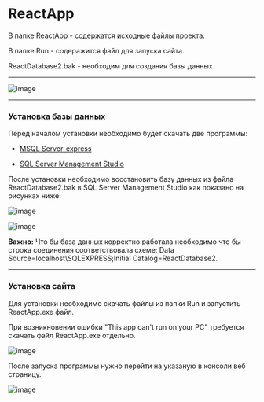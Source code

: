 # ReactApp

В папке ReactApp - содержатся исходные файлы проекта.

В папке Run - содеражится файл для запуска сайта.

ReactDatabase2.bak - необходим для создания базы данных.

----

![image](https://user-images.githubusercontent.com/42782084/231009853-428ad7d7-110a-4da1-9a1c-cb52273a627e.png)

_____ 

### Установка базы данных

Перед началом установки необходимо будет скачать две программы:

* [MSQL Server-express](https://www.microsoft.com/ru-RU/download/confirmation.aspx?id=101064)

* [SQL Server Management Studio](https://aka.ms/ssmsfullsetup)

После установки необходимо восстановить базу данных из файла ReactDatabase2.bak в SQL Server Management Studio как показано на рисунках ниже:
 
![image](https://user-images.githubusercontent.com/42782084/217262794-6a27eb26-1456-4b31-bb06-d742582ebaa1.png)

![image](https://user-images.githubusercontent.com/42782084/217262849-f95a54b4-f28f-426e-86a1-063bfb1c33bb.png)

**Важно:** Что бы база данных корректно работала необходимо что бы строка соединения соответствовала схеме: Data Source=localhost\\SQLEXPRESS;Initial Catalog=ReactDatabase2.
 
 _____
 
 ### Установка сайта
 
 Для установки необходимо скачать файлы из папки Run и запустить ReactApp.exe файл.

При возникновении ошибки "This app can't run on your PC" требуется скачать файл ReactApp.exe отдельно.

![image](https://user-images.githubusercontent.com/42782084/217264234-3e65c816-b328-4a34-a6e8-5f5d7d646c2c.png)

После запуска программы нужно перейти на указаную в консоли веб страницу.

![image](https://user-images.githubusercontent.com/42782084/217265317-1f18145e-7882-4e9c-8114-f5ff22ab482b.png)

